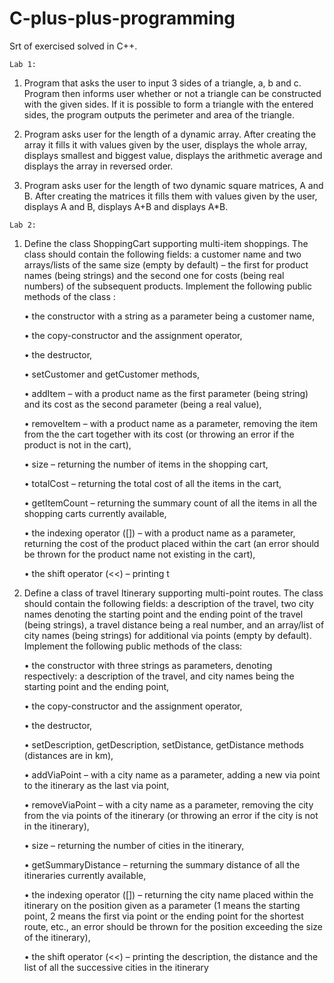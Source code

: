 # C-plus-plus-programming
Srt of exercised solved in C++.

    Lab 1:
  1) Program that asks the user to input 3 sides of a triangle, a, b and c. Program then informs user whether or not a triangle can be constructed with the given sides. If it is possible to form a triangle with the entered sides, the program outputs the perimeter and area of the triangle.
  
  2) Program asks user for the length of a dynamic array. After creating the array it fills it with values given by the user, displays the whole array, displays smallest and biggest value, displays the arithmetic average and displays the array in reversed order.
    
  3) Program asks user for the length of two dynamic square matrices, A and B. After creating the matrices it fills them with values given by the user, displays A and B, displays A+B and displays A*B.
  
    Lab 2:
  1) Define the class ShoppingCart supporting multi-item shoppings. The class should contain the following fields: a customer name and two arrays/lists of the same size (empty by default) – the first for product names (being strings) and the second one for costs (being real numbers) of the subsequent products. Implement the following public methods of the class :
  
        • the constructor with a string as a parameter being a customer name,
        
        • the copy-constructor and the assignment operator,
        
        • the destructor,
        
        • setCustomer and getCustomer methods,
        
        • addItem – with a product name as the first parameter (being string) and its cost as the second parameter (being a real value),
        
        • removeItem – with a product name as a parameter, removing the item from the the cart together with its cost (or throwing an error if the product is not in the cart),
        
        • size – returning the number of items in the shopping cart,
        
        • totalCost – returning the total cost of all the items in the cart,
        
        • getItemCount – returning the summary count of all the items in all the shopping carts currently available,
        
        • the indexing operator ([]) – with a product name as a parameter, returning the cost of the product placed within the cart (an error should be thrown for the product name not existing in the cart),
        
        • the shift operator (<<) – printing t
        
  2)  Define a class of travel Itinerary supporting multi-point routes. The class should contain the following fields: a description of the travel, two city names denoting the starting point and the ending point of the travel (being strings), a travel distance being a real number, and an array/list of city names (being strings) for additional via points (empty by default). Implement the following public methods of the class:
  
        • the constructor with three strings as parameters, denoting respectively: a description of the travel, and city names being the starting point and the ending point,
    
        • the copy-constructor and the assignment operator,
    
        • the destructor,
    
        • setDescription, getDescription, setDistance, getDistance methods (distances are in km),
    
        • addViaPoint – with a city name as a parameter, adding a new via point to the itinerary as the last via point,
    
        • removeViaPoint – with a city name as a parameter, removing the city from the via points of the itinerary (or throwing an error if the city is not in the itinerary),
    
        • size – returning the number of cities in the itinerary,
    
        • getSummaryDistance – returning the summary distance of all the itineraries currently available,
    
        • the indexing operator ([]) – returning the city name placed within the itinerary on the position given as a parameter (1 means the starting point, 2 means the first via point or the ending point for the shortest route, etc., an error should be thrown for the position exceeding the size of the itinerary),
    
        • the shift operator (<<) – printing the description, the distance and the list of all the successive cities in the itinerary
